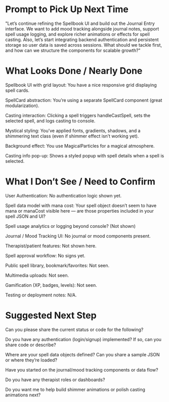 # Prompt to Pick Up Next Time
"Let’s continue refining the Spellbook UI and build out the Journal Entry interface. We want to add mood tracking alongside journal notes, support spell usage logging, and explore richer animations or effects for spell casting. Also, let’s start integrating backend authentication and persistent storage so user data is saved across sessions. What should we tackle first, and how can we structure the components for scalable growth?"

# What Looks Done / Nearly Done
Spellbook UI with grid layout: You have a nice responsive grid displaying spell cards.

SpellCard abstraction: You’re using a separate SpellCard component (great modularization).

Casting interaction: Clicking a spell triggers handleCastSpell, sets the selected spell, and logs casting to console.

Mystical styling: You’ve applied fonts, gradients, shadows, and a shimmering text class (even if shimmer effect isn’t working yet).

Background effect: You use MagicalParticles for a magical atmosphere.

Casting info pop-up: Shows a styled popup with spell details when a spell is selected.

# What I Don’t See / Need to Confirm
User Authentication: No authentication logic shown yet.

Spell data model with mana cost: Your spell object doesn’t seem to have mana or manaCost visible here — are those properties included in your spell JSON and UI?

Spell usage analytics or logging beyond console? (Not shown)

Journal / Mood Tracking UI: No journal or mood components present.

Therapist/patient features: Not shown here.

Spell approval workflow: No signs yet.

Public spell library, bookmark/favorites: Not seen.

Multimedia uploads: Not seen.

Gamification (XP, badges, levels): Not seen.

Testing or deployment notes: N/A.

# Suggested Next Step
Can you please share the current status or code for the following?

Do you have any authentication (login/signup) implemented? If so, can you share code or describe?

Where are your spell data objects defined? Can you share a sample JSON or where they’re loaded?

Have you started on the journal/mood tracking components or data flow?

Do you have any therapist roles or dashboards?

Do you want me to help build shimmer animations or polish casting animations next?

